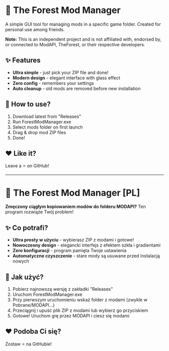 # 🌲 The Forest Mod Manager

A simple GUI tool for managing mods in a specific game folder. Created for personal use among friends.

**Note:** This is an independent project and is not affiliated with, endorsed by, or connected to ModAPI, TheForest, or their respective developers.

## ✨ Features
- **Ultra simple** - just pick your ZIP file and done!
- **Modern design** - elegant interface with glass effect
- **Zero config** - remembers your settings
- **Auto cleanup** - old mods are removed before new installation

## 🚀 How to use?
1. Download latest from "Releases"
2. Run ForestModManager.exe
3. Select mods folder on first launch
4. Drag & drop mod ZIP files
5. Done!

## ❤️ Like it?
Leave a ⭐ on GitHub!

---

# 🌲 The Forest Mod Manager [PL]

**Zmęczony ciągłym kopiowaniem modów do folderu MODAPI?** Ten program rozwiąże Twój problem!

## ✨ Co potrafi?
- **Ultra prosty w użyciu** - wybierasz ZIP z modami i gotowe!
- **Nowoczesny design** - elegancki interfejs z efektem szkła i gradientami
- **Zero konfiguracji** - program pamięta Twoje ustawienia
- **Automatyczne czyszczenie** - stare mody są usuwane przed instalacją nowych

## 🚀 Jak użyć?
1. Pobierz najnowszą wersję z zakładki "Releases"
2. Uruchom ForestModManager.exe
3. Przy pierwszym uruchomieniu wskaż folder z modami (zwykle w Pobrane/MODAPI...)
4. Przeciągnij i upuść plik ZIP z modami lub wybierz go przyciskiem
5. Gotowe! Uruchom grę przez MODAPI i ciesz się modami


## ❤️ Podoba Ci się?
Zostaw ⭐ na GitHubie!
